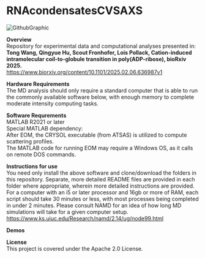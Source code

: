 # RNAcondensatesCVSAXS

![GithubGraphic](https://github.com/user-attachments/assets/519bc8a6-5358-4d9f-b2dc-3394780fe1b5)

**Overview** <br />
Repository for experimental data and computational analyses presented in: <br />
**Tong Wang, Qingyue Hu, Scout Fronhofer, Lois Pollack, Cation-induced intramolecular coil-to-globule transition in poly(ADP-ribose), bioRxiv 2025.** <br />
https://www.biorxiv.org/content/10.1101/2025.02.06.636987v1


**Hardware Requirements** <br />
The MD analysis should only require a standard computer that is able to run the commonly available software below, with enough memory to complete moderate intensity computing tasks. <br />

**Software Requrements** <br />
MATLAB R2021 or later <br />
  Special MATLAB dependency:  <br />
  After EOM, the CRYSOL executable (from ATSAS) is utilized to compute scattering profiles. <br /> 
The MATLAB code for running EOM may require a Windows OS, as it calls on remote DOS commands. <br />

**Instructions for use** <br />
You need only install the above software and clone/download the folders in this repository. Separate, more detailed README files are provided in each folder where appropriate, wherein more detailed instructions are provided. <br />
For a computer with an i5 or later processor and 16gb or more of RAM, each script should take 30 minutes or less, with most processes being completed in under 2 minutes. Please consult NAMD for an idea of how long MD simulations will take for a given computer setup. https://www.ks.uiuc.edu/Research/namd/2.14/ug/node99.html    

**Demos** <br />


**License** <br />
This project is covered under the Apache 2.0 License.




